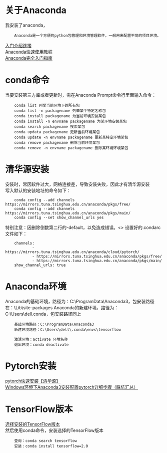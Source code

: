 # 关于Anaconda
我安装了anaconda，

        Anaconda是一个方便的python包管理和环境管理软件，一般用来配置不同的项目环境。
       
 [入门介绍连接](https://www.jianshu.com/p/742dc4d8f4c5)<br>
 [Anaconda快速使用教程](https://www.jianshu.com/p/20a92e5eb9af)<br>
 [Anaconda完全入门指南](https://www.jianshu.com/p/eaee1fadc1e9)<br>

# conda命令
当要安装第三方库或者更新时，需在Anaconda Prompt命令行里面输入命令：

        conda list 列举当前环境下的所有包
        conda list -n packagename 列举某个特定名称包
        conda install packagename 为当前环境安装某包
        conda install -n envname packagename 为某环境安装某包
        conda search packagename 搜索某包
        conda updata packagename 更新当前环境某包
        conda update -n envname packagename 更新某特定环境某包
        conda remove packagename 删除当前环境某包
        conda remove -n envname packagename 删除某环境环境某包
                
 # 清华源安装
 安装时，常因软件过大，网络连接差，导致安装失败，因此才有清华源安装<br>
 写入默认的安装地址的命令如下：
        
        conda config --add channels https://mirrors.tuna.tsinghua.edu.cn/anaconda/pkgs/free/
        conda config --add channels https://mirrors.tuna.tsinghua.edu.cn/anaconda/pkgs/main/
        conda config --set show_channel_urls yes
  
特别注意：因删除倒数第二行的-default，以免造成错误。<>
设置好的.condarc文件如下：

        channels:
                - https://mirrors.tuna.tsinghua.edu.cn/anaconda/cloud/pytorch/
                - https://mirrors.tuna.tsinghua.edu.cn/anaconda/pkgs/free/
                - https://mirrors.tuna.tsinghua.edu.cn/anaconda/pkgs/main/
        show_channel_urls: true

# Anaconda环境
Anaconda的基础环境，路径为：C:\ProgramData\Anaconda3，包安装路径在：\Lib\site-packages
Anaconda的新建环境，路径为：C:\Users\dell\.conda，包安装路径同上

        基础环境路径：C:\ProgramData\Anaconda3
        新建环境路径：C:\Users\dell\.conda\envs\tensorflow
        
        激活环境：activate 环境名称
        退出环境：conda deactivate
 
# Pytorch安装
[pytorch快速安装【清华源】](https://blog.csdn.net/zzq060143/article/details/88042075)<br>
[Windows环境下Anaconda3安装配置pytorch详细步骤（踩坑汇总）](https://blog.csdn.net/qq_41282258/article/details/98961667)<br>

# TensorFlow版本
[选择安装的TensorFlow版本](https://blog.csdn.net/qiancaobaicheng/article/details/95226499)<br>
然后使用conda命令，安装选择的TensorFlow版本

        
        查询：conda search tensorflow
        安装：conda install tensorflow=2.0

